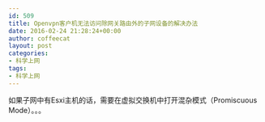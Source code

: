 ```yaml
---
id: 509
title: Openvpn客户机无法访问除网关路由外的子网设备的解决办法
date: 2016-02-24 21:28:24+00:00
author: coffeecat
layout: post
categories:
- 科学上网
tags:
- 科学上网
---
```

如果子网中有Esxi主机的话，需要在虚拟交换机中打开混杂模式（Promiscuous Mode）。。。